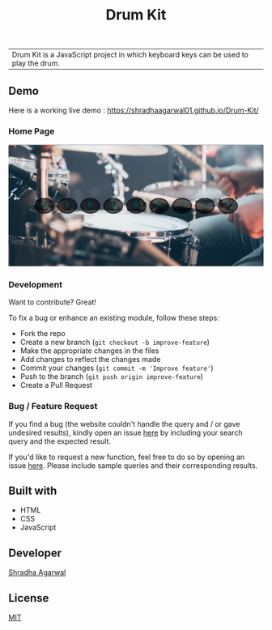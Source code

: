<h1 align="center"> Drum Kit </h1> <br>

<table>
	<tr>
		<td>
			Drum Kit is a JavaScript project in which keyboard keys can be used to play the drum.
		</td>
	</tr>
</table>

## Demo

Here is a working live demo : https://shradhaagarwal01.github.io/Drum-Kit/

### Home Page

![Homepage](https://raw.githubusercontent.com/shradhaagarwal01/Drum-Kit/main/homepage.PNG)

### Development

Want to contribute? Great!

To fix a bug or enhance an existing module, follow these steps:

- Fork the repo
- Create a new branch (`git checkout -b improve-feature`)
- Make the appropriate changes in the files
- Add changes to reflect the changes made
- Commit your changes (`git commit -m 'Improve feature'`)
- Push to the branch (`git push origin improve-feature`)
- Create a Pull Request

### Bug / Feature Request

If you find a bug (the website couldn't handle the query and / or gave undesired results), kindly open an issue [here](https://github.com/shradhaagarwal01/Drum-Kit/issues/new) by including your search query and the expected result.

If you'd like to request a new function, feel free to do so by opening an issue [here](https://github.com/shradhaagarwal01/Drum-Kit/issues/new). Please include sample queries and their corresponding results.

## Built with

- HTML
- CSS
- JavaScript

## Developer

[Shradha Agarwal](https://github.com/shradhaagarwal01)

## License
[MIT](https://github.com/shradhaagarwal01/Drum-Kit/blob/main/LICENSE)

